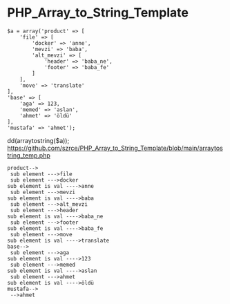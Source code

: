 # PHP_Array_to_String_Template
```
$a = array('product' => [
    'file' => [
        'docker' => 'anne',
        'mevzi' => 'baba',
        'alt_mevzi' => [
            'header' => 'baba_ne',
            'footer' => 'baba_fe'
        ]
    ],
    'move' => 'translate'
],
'base' => [
    'aga' => 123,
    'memed' => 'aslan',
    'ahmet' => 'öldü'
],
'mustafa' => 'ahmet');
```




dd(arraytostring($a)); 
https://github.com/szrce/PHP_Array_to_String_Template/blob/main/arraytostring_temp.php
```
product--> 
 sub element --->file
 sub element --->docker
sub element is val ---->anne
 sub element --->mevzi
sub element is val ---->baba
 sub element --->alt_mevzi
 sub element --->header
sub element is val ---->baba_ne
 sub element --->footer
sub element is val ---->baba_fe
 sub element --->move
sub element is val ---->translate
base--> 
 sub element --->aga
sub element is val ---->123
 sub element --->memed
sub element is val ---->aslan
 sub element --->ahmet
sub element is val ---->öldü
mustafa--> 
 -->ahmet
